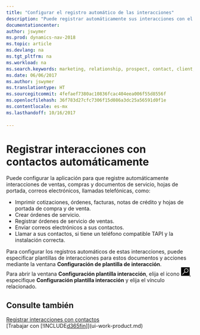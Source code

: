 ```yaml
---
title: "Configurar el registro automático de las interacciones"
description: "Puede registrar automáticamente sus interacciones con el cliente, por ejemplo, para ventas, compras y documentos de servicio o llamadas telefónicas."
documentationcenter: 
author: jswymer
ms.prod: dynamics-nav-2018
ms.topic: article
ms.devlang: na
ms.tgt_pltfrm: na
ms.workload: na
ms.search.keywords: marketing, relationship, prospect, contact, client, customer
ms.date: 06/06/2017
ms.author: jswymer
ms.translationtype: HT
ms.sourcegitcommit: 4fefaef7380ac10836fcac404eea006f55d8556f
ms.openlocfilehash: 36f783d27cfc7306f15d086a3dc25a56591d0f1e
ms.contentlocale: es-mx
ms.lasthandoff: 10/16/2017

---
```

# <a name="recording-interactions-with-contacts-automatically"></a>Registrar interacciones con contactos automáticamente
Puede configurar la aplicación para que registre automáticamente interacciones de ventas, compras y documentos de servicio, hojas de portada, correos electrónicos, llamadas telefónicas, como:

* Imprimir cotizaciones, órdenes, facturas, notas de crédito y hojas de portada de compra y de venta.
* Crear órdenes de servicio.
* Registrar órdenes de servicio de ventas.
* Enviar correos electrónicos a sus contactos.
* Llamar a sus contactos, si tiene un teléfono compatible TAPI y la instalación correcta.

Para configurar los registros automáticos de estas interacciones, puede especificar plantillas de interacciones para estos documentos y acciones mediante la ventana **Configuración de plantilla de interacción**.  
Para abrir la ventana **Configuración plantilla interacción**, elija el icono ![Buscar página o informe](media/ui-search/search_small.png "icono Buscar página o informe"), especifique **Configuración plantilla interacción** y elija el vínculo relacionado.

## <a name="see-also"></a>Consulte también
[Registrar interacciones con contactos](marketing-interactions.md)  
[Trabajar con [!INCLUDE[d365fin](includes/d365fin_md.md)]](ui-work-product.md)  

